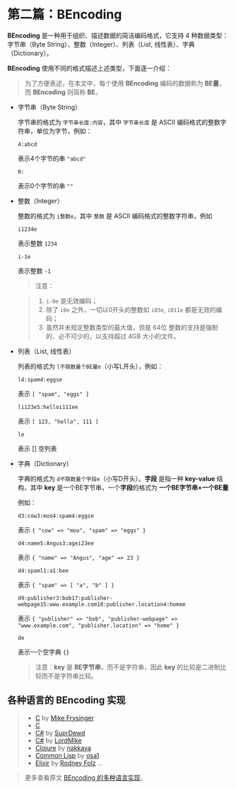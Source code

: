 # 第二篇：BEncoding

**BEncoding** 是一种用于组织、描述数据的简洁编码格式，它支持 4 种数据类型：字节串（Byte String）、整数（Integer）、列表（List, 线性表）、字典（Dictionary）。

**BEncoding** 使用不同的格式描述上述类型，下面逐一介绍：

> 为了方便表述，在本文中，每个使用 **BEncoding** 编码的数据称为 **BE量**，而 **BEncoding** 则简称 **BE**。

-   字节串（Byte String）

    字节串的格式为 `字节串长度:内容`，其中 `字节串长度` 是 ASCII 编码格式的整数字符串，单位为字节，例如：

    ```
    4:abcd
    ```

    表示4个字节的串 `"abcd"`

    ```
    0:
    ```

    表示0个字节的串 `""`

-   整数（Integer）

    整数的格式为 `i整数e`，其中 `整数` 是 ASCII 编码格式的整数字符串，例如

    ```
    i1234e
    ```

    表示整数 `1234`

    ```
    i-1e
    ```

    表示整数 `-1`

    > 注意：

    > 1. `i-0e` 是无效编码；
    > 2. 除了 `i0e` 之外，一切以0开头的整数如 `i03e`, `i011e` 都是无效的编码；
    > 3. 虽然并未规定整数类型的最大值，但是 64位 整数的支持是强制的、必不可少的，以支持超过 4GB 大小的文件。

-   列表（List, 线性表）

    列表的格式为 `l不限数量个BE量e`（小写L开头），例如：

    ```
    l4:spam4:eggse
    ```

    表示 `[ "spam", "eggs" ]`

    ```
    li123e5:helloi111ee
    ```

    表示 `[ 123, "hello", 111 ]`

    ```
    le
    ```

    表示 [] 空列表

-   字典（Dictionary）

    字典的格式为 `d不限数量个字段e`（小写D开头）。**字段** 是指一种 **key-value** 结构，其中 **key** 是一个BE字节串，一个**字段**的格式为 **一个BE字节串+一个BE量**

    例如：

    ```
    d3:cow3:moo4:spam4:eggse
    ```

    表示 `{ "cow" => "moo", "spam" => "eggs" }`

    ```
    d4:name5:Angus3:agei23ee
    ```

    表示 `{ "name" => "Angus", "age" => 23 }`

    ```
    d4:spaml1:a1:bee
    ```

    表示 `{ "spam" => [ "a", "b" ] }`

    ```
    d9:publisher3:bob17:publisher-webpage15:www.example.com18:publisher.location4:homee
    ```

    表示 `{ "publisher" => "bob", "publisher-webpage" => "www.example.com", "publisher.location" => "home" }`

    ```
    de
    ```

    表示一个空字典 `{}`

    > 注意：**key** 是 **BE字节串**，而不是字符串，因此 **key** 的比较是二进制比较而不是字符串比较。


## 各种语言的 BEncoding 实现

> - [C](https://sourceforge.net/p/funzix/code/ci/master/tree/bencode/) by [Mike Frysinger](https://wiki.theory.org/index.php?title=User:Vapier&action=edit&redlink=1)
> - [C](https://github.com/willemt/CHeaplessBencodeReader)
> - [C#](http://snipplr.com/view/37790/bencoding-encoder-and-decoder/) by [SuprDewd](https://wiki.theory.org/index.php?title=User:SuprDewd&action=edit&redlink=1)
> - [C#](http://bencode.codeplex.com/) by [LordMike](https://wiki.theory.org/index.php?title=User:LordMike&action=edit&redlink=1)
> - [Clojure](http://nakkaya.com/2009/11/02/decoding-bencoded-streams-in-clojure/) by [nakkaya](https://wiki.theory.org/index.php?title=User:Nakkaya&action=edit&redlink=1)
> - [Common Lisp](https://gist.github.com/2021424) by [osa1](https://wiki.theory.org/index.php?title=User:Osa1&action=edit&redlink=1)
> - [Elixir](https://github.com/folz/bento) by [Rodney Folz](https://twitter.com/rodneyfolz)
> ...

> 更多查看原文 [BEncoding 的多种语言实现](https://wiki.theory.org/BitTorrentSpecification#Implementations)。





